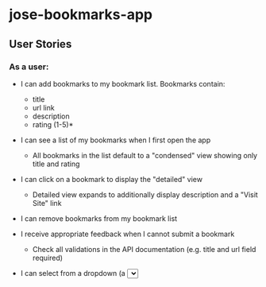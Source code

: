 # jose-bookmarks-app

## User Stories
### As a user:

* I can add bookmarks to my bookmark list. Bookmarks contain:

  * title
  * url link
  * description
  * rating (1-5)*

* I can see a list of my bookmarks when I first open the app

  * All bookmarks in the list default to a "condensed" view showing only title and rating

* I can click on a bookmark to display the "detailed" view

  * Detailed view expands to additionally display description and a "Visit Site" link

* I can remove bookmarks from my bookmark list

* I receive appropriate feedback when I cannot submit a bookmark

  * Check all validations in the API documentation (e.g. title and url field required)

* I can select from a dropdown (a <select> element) a "minimum rating" to filter the list by all bookmarks rated at or above the chosen selection
